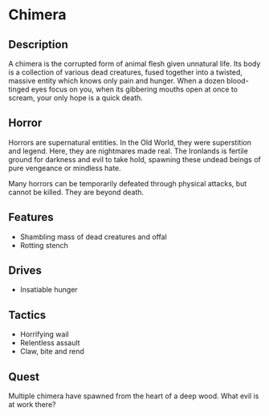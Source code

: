 # Chimera

## Description
A chimera is the corrupted form of animal flesh given unnatural life. Its body is a collection of various dead creatures, fused together into a twisted, massive entity which knows only pain and hunger. When a dozen blood-tinged eyes focus on you, when its gibbering mouths open at once to scream, your only hope is a quick death.

## Horror
Horrors are supernatural entities. In the Old World, they were superstition and legend. Here, they are nightmares made real. The Ironlands is fertile ground for darkness and evil to take hold, spawning these undead beings of pure vengeance or mindless hate.

Many horrors can be temporarily defeated through physical attacks, but cannot be killed. They are beyond death.

## Features
 - Shambling mass of dead creatures and offal
 - Rotting stench

## Drives
 - Insatiable hunger

## Tactics
 - Horrifying wail
 - Relentless assault
 - Claw, bite and rend

## Quest
Multiple chimera have spawned from the heart of a deep wood. What evil is at work there?



